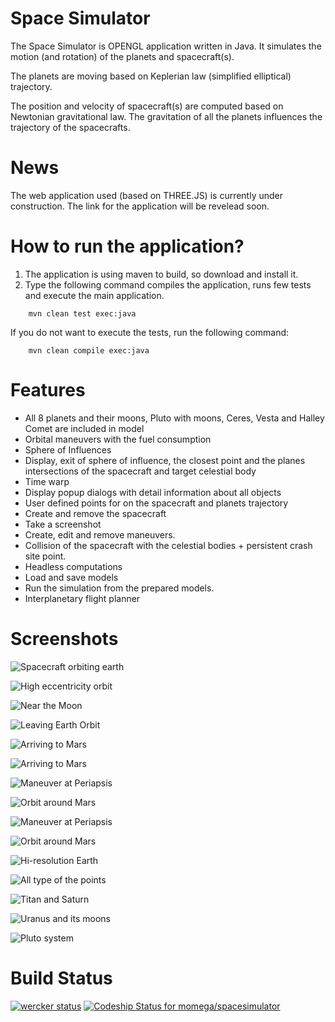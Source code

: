 Space Simulator
===============
The Space Simulator is OPENGL application written in Java. It simulates the motion (and rotation) of the planets
and spacecraft(s).

The planets are moving based on Keplerian law (simplified elliptical) trajectory.

The position and velocity of spacecraft(s) are computed based on Newtonian gravitational law. The gravitation of all the planets
influences the trajectory of the spacecrafts.

News
====
The web application used (based on THREE.JS) is currently under construction. The link 
for the application will be revelead soon.

How to run the application?
===========================
1. The application is using maven to build, so download and install it.
2. Type the following command compiles the application, runs few tests and execute the main application.
```
	mvn clean test exec:java
```

If you do not want to execute the tests, run the following command:
```
	mvn clean compile exec:java
```

Features
========

* All 8 planets and their moons, Pluto with moons, Ceres, Vesta and Halley Comet are included in model
* Orbital maneuvers with the fuel consumption
* Sphere of Influences
* Display, exit of sphere of influence, the closest point and the planes intersections of the spacecraft and target celestial body
* Time warp
* Display popup dialogs with detail information about all objects
* User defined points for on the spacecraft and planets trajectory
* Create and remove the spacecraft
* Take a screenshot
* Create, edit and remove maneuvers.
* Collision of the spacecraft with the celestial bodies + persistent crash site point.
* Headless computations
* Load and save models
* Run the simulation from the prepared models.
* Interplanetary flight planner

Screenshots
===========

![Spacecraft orbiting earth](images/earth.png "Spacecraft orbiting earth")

![High eccentricity orbit](images/spacecraft.png "High eccentricity orbit")

![Near the Moon](images/moon.png "Near the Moon")

![Leaving Earth Orbit](images/leavingearth.png "Leaving Earth Orbit")

![Arriving to Mars](images/mars1.png "Arriving to Mars")

![Arriving to Mars](images/mars1.png "Arriving to Mars")

![Maneuver at Periapsis](images/mars2.png "Maneuver at Periapsis")

![Orbit around Mars](images/mars3.png "Orbit around Mars")

![Maneuver at Periapsis](images/venus.png "Orbiting Venus")

![Orbit around Mars](images/arrivetovenus.png "Approaching Venus")

![Hi-resolution Earth](images/earth_hi.png "Hi-resolution Earth")

![All type of the points](images/allpoints.png "All types of the points")

![Titan and Saturn](images/titan.png "Titan and Saturn")

![Uranus and its moons](images/uranus.png "Uranus and its moons")

![Pluto system](images/pluto.png "Pluto system")

Build Status
============
	
[![wercker status](https://app.wercker.com/status/262d561454952437fddc94f925ffc667/m/master "wercker status")](https://app.wercker.com/project/bykey/262d561454952437fddc94f925ffc667)
[![Codeship Status for momega/spacesimulator](https://codeship.com/projects/ef67ae30-6c58-0132-0fdd-2258e2e8174d/status?branch=master)](https://codeship.com/projects/54024)



